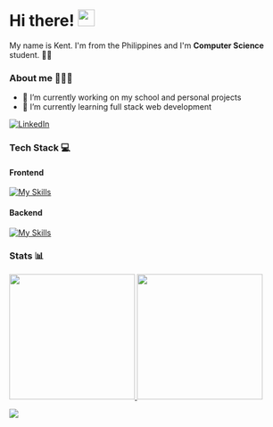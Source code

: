 <h1>Hi there! <img src="https://user-images.githubusercontent.com/42378118/110234147-e3259600-7f4e-11eb-95be-0c4047144dea.gif" width="30"></h1>
  
<p>My name is Kent. I'm from the Philippines and I'm <b>Computer Science</b> student. 👨‍🎓</p>
   
### About me 👨🏻‍💻
- 🔭 I’m currently working on my school and personal projects
- 🌱 I’m currently learning full stack web development

<a href="https://www.linkedin.com/in/kent-ezra-betita-64355a212/" target="_blank"><img alt="LinkedIn" src="https://img.shields.io/badge/linkedin-%230077B5.svg?&style=for-the-badge&logo=linkedin&logoColor=white" /></a> 

### Tech Stack 💻
#### Frontend
[![My Skills](https://skillicons.dev/icons?i=react,nextjs,tailwind,bootstrap)](https://skillicons.dev)

#### Backend
[![My Skills](https://skillicons.dev/icons?i=nodejs,express,graphql,apollo,mysql,postgres,redis)](https://skillicons.dev)


### Stats 📊

<a href="https://github.com/yasinatesim">
  <img height="225" src="https://github-readme-stats.vercel.app/api?username=kentezrabetita&show_icons=true&theme=dark&include_all_commits=true&count_private=true"/>
  <img height="225" src="https://github-readme-stats.vercel.app/api/top-langs/?username=kentezrabetita&theme=dark"/>
</a>

![](https://visitor-badge.laobi.icu/badge?page_id=kentezrabetita) 
